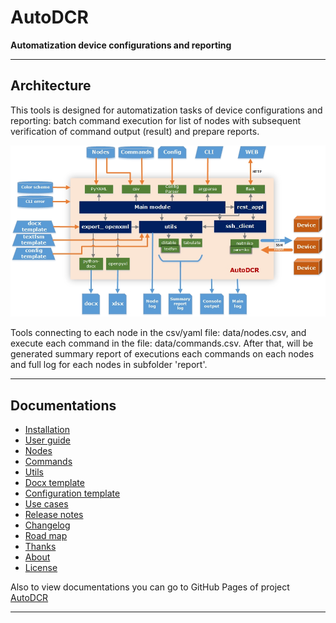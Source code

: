 # AutoDCR

**Automatization device configurations and reporting**

----

## Architecture

This tools is designed for automatization tasks of device configurations and reporting: batch command execution for list of nodes with subsequent verification of command output (result) and prepare reports.

![AutoDCR_arch](docs/AutoDCR_arch.jpg)

Tools connecting to each node in the csv/yaml file: data/nodes.csv, and execute each command in the file: data/commands.csv. After that, will be generated summary report of executions each commands on each nodes and full log for each nodes in subfolder 'report'.

----

## Documentations

- [Installation](install/install.md)
- [User guide](docs/userguide.md)
- [Nodes](docs/nodes.md)
- [Commands](docs/commands.md)
- [Utils](docs/utils.md)
- [Docx template](docs/protocol_template.md)
- [Configuration template](docs/configuration_template.md)
- [Use cases](docs/usecases.md)
- [Release notes](install/release-notes.md)
- [Changelog](install/changelog.md)
- [Road map](docs/roadmap.md)
- [Thanks](docs/thanks.md)
- [About](docs/about.md)
- [License](install/license.md)

Also to view documentations you can go to GitHub Pages of project [AutoDCR](https://yesteshenko.github.io/autodcr/)

----
